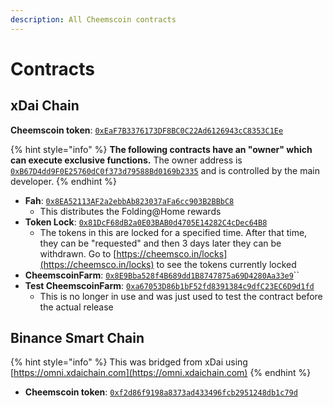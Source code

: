 ```yaml
---
description: All Cheemscoin contracts
---
```


# Contracts

## xDai Chain

**Cheemscoin token**: [`0xEaF7B3376173DF8BC0C22Ad6126943cC8353C1Ee`](https://blockscout.com/xdai/mainnet/address/0xEaF7B3376173DF8BC0C22Ad6126943cC8353C1Ee/contracts)

{% hint style="info" %}
**The following contracts have an "owner" which can execute exclusive functions.** The owner address is [`0xB67D4dd9F0E25760dC0f373d79588Bd0169b2335`](https://blockscout.com/xdai/mainnet/address/0xB67D4dd9F0E25760dC0f373d79588Bd0169b2335/transactions) and is controlled by the main developer.
{% endhint %}

* **Fah**: [`0x8EA52113AF2a2ebbAb823037aFa6cc903B2BBbC8`](https://blockscout.com/xdai/mainnet/address/0x8EA52113AF2a2ebbAb823037aFa6cc903B2BBbC8/transactions)
  * This distributes the Folding@Home rewards
* **Token Lock**: [`0x81DcF68dB2a0E03BAB0d4705E14282C4cDec64B8`](https://blockscout.com/xdai/mainnet/address/0x81DcF68dB2a0E03BAB0d4705E14282C4cDec64B8)
  * The tokens in this are locked for a specified time. After that time, they can be "requested" and then 3 days later they can be withdrawn. Go to [https://cheemsco.in/locks](https://cheemsco.in/locks) to see the tokens currently locked
* **CheemscoinFarm**: [`0x8E9Bba528f4B689dd1B8747875a69D4280Aa33e9`](https://blockscout.com/xdai/mainnet/address/0x8E9Bba528f4B689dd1B8747875a69D4280Aa33e9/transactions#txs)``
* **Test CheemscoinFarm**: [`0xa67053D86b1bF52fd8391384c9dfC23EC6D9d1fd`](https://blockscout.com/xdai/mainnet/address/0xa67053D86b1bF52fd8391384c9dfC23EC6D9d1fd/transactions)
  * This is no longer in use and was just used to test the contract before the actual release

## **Binance Smart Chain**

{% hint style="info" %}
This was bridged from xDai using [https://omni.xdaichain.com](https://omni.xdaichain.com)
{% endhint %}

* **Cheemscoin token**: [`0xf2d86f9198a8373ad433496fcb2951248db1c79d`](https://bscscan.com/token/0xf2d86f9198a8373ad433496fcb2951248db1c79d)&#x20;

